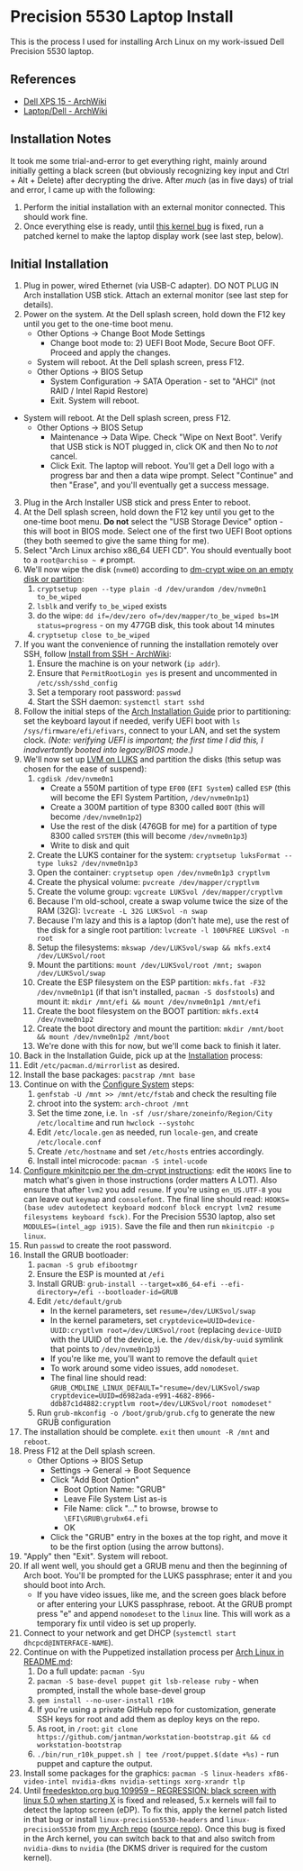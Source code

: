 # Precision 5530 Laptop Install

This is the process I used for installing Arch Linux on my work-issued Dell Precision 5530 laptop.

## References

* [Dell XPS 15 - ArchWiki](https://wiki.archlinux.org/index.php/Dell_XPS_15)
* [Laptop/Dell - ArchWiki](https://wiki.archlinux.org/index.php/Laptop/Dell#Precision)

## Installation Notes

It took me some trial-and-error to get everything right, mainly around initially getting a black screen (but obviously recognizing key input and Ctrl + Alt + Delete) after decrypting the drive. After _much_ (as in five days) of trial and error, I came up with the following:

1. Perform the initial installation with an external monitor connected. This should work fine.
2. Once everything else is ready, until [this kernel bug](https://bugs.freedesktop.org/show_bug.cgi?id=109959) is fixed, run a patched kernel to make the laptop display work (see last step, below).

## Initial Installation

1. Plug in power, wired Ethernet (via USB-C adapter). DO NOT PLUG IN Arch installation USB stick. Attach an external monitor (see last step for details).
2. Power on the system. At the Dell splash screen, hold down the F12 key until you get to the one-time boot menu.
   * Other Options -> Change Boot Mode Settings
     * Change boot mode to: 2) UEFI Boot Mode, Secure Boot OFF. Proceed and apply the changes.
   * System will reboot. At the Dell splash screen, press F12.
   * Other Options -> BIOS Setup
     * System Configuration -> SATA Operation - set to "AHCI" (not RAID / Intel Rapid Restore)
     * Exit. System will reboot.
  * System will reboot. At the Dell splash screen, press F12.
     * Other Options -> BIOS Setup
       * Maintenance -> Data Wipe. Check "Wipe on Next Boot". Verify that USB stick is NOT plugged in, click OK and then No to _not_ cancel.
       * Click Exit. The laptop will reboot. You'll get a Dell logo with a progress bar and then a data wipe prompt. Select "Continue" and then "Erase", and you'll eventually get a success message.
3. Plug in the Arch Installer USB stick and press Enter to reboot.
4. At the Dell splash screen, hold down the F12 key until you get to the one-time boot menu. **Do not** select the "USB Storage Device" option - this will boot in BIOS mode. Select one of the first two UEFI Boot options (they both seemed to give the same thing for me).
5. Select "Arch Linux archiso x86_64 UEFI CD". You should eventually boot to a ``root@archiso ~ #`` prompt.
6. We'll now wipe the disk (``nvme0``) according to [dm-crypt wipe on an empty disk or partition](https://wiki.archlinux.org/index.php/Dm-crypt/Drive_preparation#dm-crypt_wipe_on_an_empty_disk_or_partition):
   1. ``cryptsetup open --type plain -d /dev/urandom /dev/nvme0n1 to_be_wiped``
   2. ``lsblk`` and verify ``to_be_wiped`` exists
   3. do the wipe: ``dd if=/dev/zero of=/dev/mapper/to_be_wiped bs=1M status=progress`` - on my 477GB disk, this took about 14 minutes
   4. ``cryptsetup close to_be_wiped``
7. If you want the convenience of running the installation remotely over SSH, follow [Install from SSH - ArchWiki](https://wiki.archlinux.org/index.php/Install_from_SSH):
   1. Ensure the machine is on your network (``ip addr``).
   2. Ensure that ``PermitRootLogin yes`` is present and uncommented in ``/etc/ssh/sshd_config``
   3. Set a temporary root password: ``passwd``
   4. Start the SSH daemon: ``systemctl start sshd``
8. Follow the initial steps of the [Arch Installation Guide](https://wiki.archlinux.org/index.php/installation_guide#Set_the_keyboard_layout) prior to partitioning: set the keyboard layout if needed, verify UEFI boot with ``ls /sys/firmware/efi/efivars``, connect to your LAN, and set the system clock. _(Note: verifying UEFI is important; the first time I did this, I inadvertantly booted into legacy/BIOS mode.)_
9. We'll now set up [LVM on LUKS](https://wiki.archlinux.org/index.php/Dm-crypt/Encrypting_an_entire_system#LVM_on_LUKS) and partition the disks (this setup was chosen for the ease of suspend):
   1. ``cgdisk /dev/nvme0n1``
      * Create a 550M partition of type ``EF00`` (``EFI System``) called ``ESP`` (this will become the EFI System Partition, ``/dev/nvme0n1p1``)
      * Create a 300M partition of type 8300 called ``BOOT`` (this will become ``/dev/nvme0n1p2``)
      * Use the rest of the disk (476GB for me) for a partition of type 8300 called ``SYSTEM`` (this will become ``/dev/nvme0n1p3``)
      * Write to disk and quit
   2. Create the LUKS container for the system: ``cryptsetup luksFormat --type luks2 /dev/nvme0n1p3``
   3. Open the container: ``cryptsetup open /dev/nvme0n1p3 cryptlvm``
   4. Create the physical volume: ``pvcreate /dev/mapper/cryptlvm``
   5. Create the volume group: ``vgcreate LUKSvol /dev/mapper/cryptlvm``
   6. Because I'm old-school, create a swap volume twice the size of the RAM (32G): ``lvcreate -L 32G LUKSvol -n swap``
   7. Because I'm lazy and this is a laptop (don't hate me), use the rest of the disk for a single root partition: ``lvcreate -l 100%FREE LUKSvol -n root``
   8. Setup the filesystems: ``mkswap /dev/LUKSvol/swap && mkfs.ext4 /dev/LUKSvol/root``
   9. Mount the partitions: ``mount /dev/LUKSvol/root /mnt; swapon /dev/LUKSvol/swap``
   10. Create the ESP filesystem on the ESP partition: ``mkfs.fat -F32 /dev/nvme0n1p1`` (if that isn't installed, ``pacman -S dosfstools``) and mount it: ``mkdir /mnt/efi && mount /dev/nvme0n1p1 /mnt/efi``
   11. Create the boot filesystem on the BOOT partition: ``mkfs.ext4 /dev/nvme0n1p2``
   12. Create the boot directory and mount the partition: ``mkdir /mnt/boot && mount /dev/nvme0n1p2 /mnt/boot``
   13. We're done with this for now, but we'll come back to finish it later.
10. Back in the Installation Guide, pick up at the [Installation](https://wiki.archlinux.org/index.php/installation_guide#Installation) process:
   1. Edit ``/etc/pacman.d/mirrorlist`` as desired.
   2. Install the base packages: ``pacstrap /mnt base``
11. Continue on with the [Configure System](https://wiki.archlinux.org/index.php/installation_guide#Configure_the_system) steps:
    1. ``genfstab -U /mnt >> /mnt/etc/fstab`` and check the resulting file
    2. chroot into the system: ``arch-chroot /mnt``
    3. Set the time zone, i.e. ``ln -sf /usr/share/zoneinfo/Region/City /etc/localtime`` and run ``hwclock --systohc``
    4. Edit ``/etc/locale.gen`` as needed, run ``locale-gen``, and create ``/etc/locale.conf``
    5. Create ``/etc/hostname`` and set ``/etc/hosts`` entries accordingly.
    6. Install intel microcode: ``pacman -S intel-ucode``
12. [Configure mkinitcpio per the dm-crypt instructions](https://wiki.archlinux.org/index.php/Dm-crypt/Encrypting_an_entire_system#Configuring_mkinitcpio_2): edit the ``HOOKS`` line to match what's given in those instructions (order matters A LOT). Also ensure that after ``lvm2`` you add ``resume``. If you're using ``en_US.UTF-8`` you can leave out ``keymap`` and ``consolefont``. The final line should read: ``HOOKS=(base udev autodetect keyboard modconf block encrypt lvm2 resume filesystems keyboard fsck)``. For the Precision 5530 laptop, also set ``MODULES=(intel_agp i915)``. Save the file and then run ``mkinitcpio -p linux``.
13. Run ``passwd`` to create the root password.
14. Install the GRUB bootloader:
    1. ``pacman -S grub efibootmgr``
    2. Ensure the ESP is mounted at ``/efi``
    3. Install GRUB: ``grub-install --target=x86_64-efi --efi-directory=/efi --bootloader-id=GRUB``
    4. Edit ``/etc/default/grub``
       * In the kernel parameters, set ``resume=/dev/LUKSvol/swap``
       * In the kernel parameters, set ``cryptdevice=UUID=device-UUID:cryptlvm root=/dev/LUKSvol/root`` (replacing ``device-UUID`` with the UUID of the device, i.e. the ``/dev/disk/by-uuid`` symlink that points to ``/dev/nvme0n1p3``)
       * If you're like me, you'll want to remove the default ``quiet``
       * To work around some video issues, add ``nomodeset``.
       * The final line should read: ``GRUB_CMDLINE_LINUX_DEFAULT="resume=/dev/LUKSvol/swap cryptdevice=UUID=d6982ada-e991-4682-8966-ddb87c1d4882:cryptlvm root=/dev/LUKSvol/root nomodeset"``
    5. Run ``grub-mkconfig -o /boot/grub/grub.cfg`` to generate the new GRUB configuration
15. The installation should be complete. ``exit`` then ``umount -R /mnt`` and ``reboot``.
16. Press F12 at the Dell splash screen.
    * Other Options -> BIOS Setup
      * Settings -> General -> Boot Sequence
      * Click "Add Boot Option"
        * Boot Option Name: "GRUB"
        * Leave File System List as-is
        * File Name: click "..." to browse, browse to ``\EFI\GRUB\grubx64.efi``
        * OK
      * Click the "GRUB" entry in the boxes at the top right, and move it to be the first option (using the arrow buttons).
17. "Apply" then "Exit". System will reboot.
18. If all went well, you should get a GRUB menu and then the beginning of Arch boot. You'll be prompted for the LUKS passphrase; enter it and you should boot into Arch.
    * If you have video issues, like me, and the screen goes black before or after entering your LUKS passphrase, reboot. At the GRUB prompt press "e" and append ``nomodeset`` to the ``linux`` line. This will work as a temporary fix until video is set up properly.
19. Connect to your network and get DHCP (``systemctl start dhcpcd@INTERFACE-NAME``).
20. Continue on with the Puppetized installation process per [Arch Linux in README.md](https://github.com/jantman/workstation-bootstrap/blob/master/README.md#arch-linux):
    1. Do a full update: ``pacman -Syu``
    2. ``pacman -S base-devel puppet git lsb-release ruby`` - when prompted, install the whole base-devel group
    3. ``gem install --no-user-install r10k``
    4. If you're using a private GitHub repo for customization, generate SSH keys for root and add them as deploy keys on the repo.
    5. As root, in ``/root``: ``git clone https://github.com/jantman/workstation-bootstrap.git && cd workstation-bootstrap``
    6. ``./bin/run_r10k_puppet.sh | tee /root/puppet.$(date +%s)`` - run puppet and capture the output.
21. Install some packages for the graphics: ``pacman -S linux-headers xf86-video-intel nvidia-dkms nvidia-settings xorg-xrandr tlp``
22. Until [freedesktop.org bug 109959 – REGRESSION: black screen with linux 5.0 when starting X](https://bugs.freedesktop.org/show_bug.cgi?id=109959) is fixed and released, 5.x kernels will fail to detect the laptop screen (eDP). To fix this, apply the kernel patch listed in that bug or install ``linux-precision5530-headers`` and ``linux-precision5530`` from [my Arch repo](http://archrepo.jasonantman.com/current/index.html) ([source repo](https://github.com/jantman/arch-pkgbuilds/tree/master/linux-precision5530)). Once this bug is fixed in the Arch kernel, you can switch back to that and also switch from ``nvidia-dkms`` to ``nvidia`` (the DKMS driver is required for the custom kernel).
